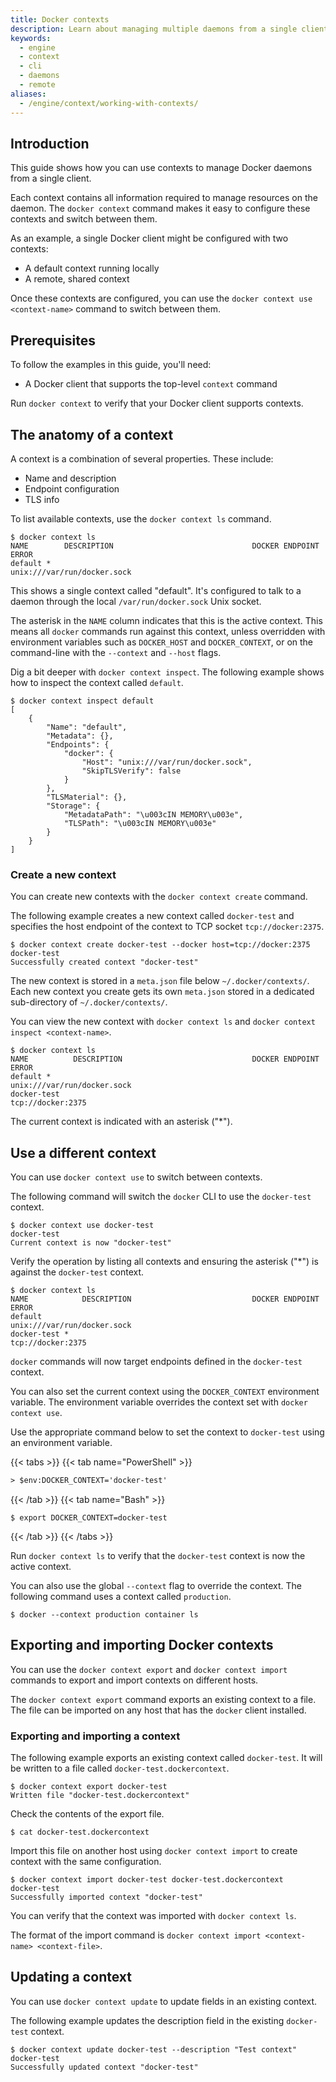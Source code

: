 ```yaml
---
title: Docker contexts
description: Learn about managing multiple daemons from a single client with contexts
keywords:
  - engine
  - context
  - cli
  - daemons
  - remote
aliases:
  - /engine/context/working-with-contexts/
---
```


## Introduction

This guide shows how you can use contexts to manage Docker daemons from a single client.

Each context contains all information required to manage resources on the daemon.
The `docker context` command makes it easy to configure these contexts and switch between them.

As an example, a single Docker client might be configured with two contexts:

- A default context running locally
- A remote, shared context

Once these contexts are configured,
you can use the `docker context use <context-name>` command
to switch between them.

## Prerequisites

To follow the examples in this guide, you'll need:

- A Docker client that supports the top-level `context` command

Run `docker context` to verify that your Docker client supports contexts.

## The anatomy of a context

A context is a combination of several properties. These include:

- Name and description
- Endpoint configuration
- TLS info

To list available contexts, use the `docker context ls` command.

```console
$ docker context ls
NAME        DESCRIPTION                               DOCKER ENDPOINT               ERROR
default *                                             unix:///var/run/docker.sock
```

This shows a single context called "default".
It's configured to talk to a daemon through the local `/var/run/docker.sock` Unix socket.

The asterisk in the `NAME` column indicates that this is the active context.
This means all `docker` commands run against this context,
unless overridden with environment variables such as `DOCKER_HOST` and `DOCKER_CONTEXT`,
or on the command-line with the `--context` and `--host` flags.

Dig a bit deeper with `docker context inspect`.
The following example shows how to inspect the context called `default`.

```console
$ docker context inspect default
[
    {
        "Name": "default",
        "Metadata": {},
        "Endpoints": {
            "docker": {
                "Host": "unix:///var/run/docker.sock",
                "SkipTLSVerify": false
            }
        },
        "TLSMaterial": {},
        "Storage": {
            "MetadataPath": "\u003cIN MEMORY\u003e",
            "TLSPath": "\u003cIN MEMORY\u003e"
        }
    }
]
```

### Create a new context

You can create new contexts with the `docker context create` command.

The following example creates a new context called `docker-test` and specifies
the host endpoint of the context to TCP socket `tcp://docker:2375`.

```console
$ docker context create docker-test --docker host=tcp://docker:2375
docker-test
Successfully created context "docker-test"
```

The new context is stored in a `meta.json` file below `~/.docker/contexts/`.
Each new context you create gets its own `meta.json` stored in a dedicated sub-directory of `~/.docker/contexts/`.

You can view the new context with `docker context ls` and `docker context inspect <context-name>`.

```console
$ docker context ls
NAME          DESCRIPTION                             DOCKER ENDPOINT               ERROR
default *                                             unix:///var/run/docker.sock
docker-test                                           tcp://docker:2375
```

The current context is indicated with an asterisk ("\*").

## Use a different context

You can use `docker context use` to switch between contexts.

The following command will switch the `docker` CLI to use the `docker-test` context.

```console
$ docker context use docker-test
docker-test
Current context is now "docker-test"
```

Verify the operation by listing all contexts and ensuring the asterisk ("\*") is against the `docker-test` context.

```console
$ docker context ls
NAME            DESCRIPTION                           DOCKER ENDPOINT               ERROR
default                                               unix:///var/run/docker.sock
docker-test *                                         tcp://docker:2375
```

`docker` commands will now target endpoints defined in the `docker-test` context.

You can also set the current context using the `DOCKER_CONTEXT` environment variable.
The environment variable overrides the context set with `docker context use`.

Use the appropriate command below to set the context to `docker-test` using an environment variable.

{{< tabs >}}
{{< tab name="PowerShell" >}}

```ps
> $env:DOCKER_CONTEXT='docker-test'
```

{{< /tab >}}
{{< tab name="Bash" >}}

```console
$ export DOCKER_CONTEXT=docker-test
```

{{< /tab >}}
{{< /tabs >}}

Run `docker context ls` to verify that the `docker-test` context is now the
active context.

You can also use the global `--context` flag to override the context.
The following command uses a context called `production`.

```console
$ docker --context production container ls
```

## Exporting and importing Docker contexts

You can use the `docker context export` and `docker context import` commands
to export and import contexts on different hosts.

The `docker context export` command exports an existing context to a file.
The file can be imported on any host that has the `docker` client installed.

### Exporting and importing a context

The following example exports an existing context called `docker-test`.
It will be written to a file called `docker-test.dockercontext`.

```console
$ docker context export docker-test
Written file "docker-test.dockercontext"
```

Check the contents of the export file.

```console
$ cat docker-test.dockercontext
```

Import this file on another host using `docker context import`
to create context with the same configuration.

```console
$ docker context import docker-test docker-test.dockercontext
docker-test
Successfully imported context "docker-test"
```

You can verify that the context was imported with `docker context ls`.

The format of the import command is `docker context import <context-name> <context-file>`.

## Updating a context

You can use `docker context update` to update fields in an existing context.

The following example updates the description field in the existing `docker-test` context.

```console
$ docker context update docker-test --description "Test context"
docker-test
Successfully updated context "docker-test"
```
